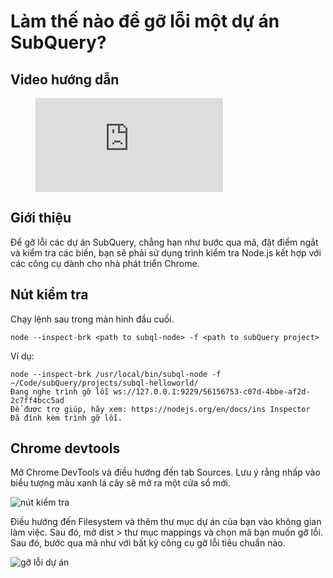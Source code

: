 # Làm thế nào để gỡ lỗi một dự án SubQuery?

## Video hướng dẫn

<figure class="video_container">
  <iframe src="https://www.youtube.com/embed/6NlaO-YN2q4" frameborder="0" allowfullscreen="true"></iframe>
</figure>

## Giới thiệu

Để gỡ lỗi các dự án SubQuery, chẳng hạn như bước qua mã, đặt điểm ngắt và kiểm tra các biến, bạn sẽ phải sử dụng trình kiểm tra Node.js kết hợp với các công cụ dành cho nhà phát triển Chrome.

## Nút kiểm tra

Chạy lệnh sau trong màn hình đầu cuối.

```shell
node --inspect-brk <path to subql-node> -f <path to subQuery project>
```

Ví dụ:
```shell
node --inspect-brk /usr/local/bin/subql-node -f ~/Code/subQuery/projects/subql-helloworld/
Đang nghe trình gỡ lỗi ws://127.0.0.1:9229/56156753-c07d-4bbe-af2d-2c7ff4bcc5ad
Để được trợ giúp, hãy xem: https://nodejs.org/en/docs/ins Inspector
Đã đính kèm trình gỡ lỗi.
```

## Chrome devtools

Mở Chrome DevTools và điều hướng đến tab Sources. Lưu ý rằng nhấp vào biểu tượng màu xanh lá cây sẽ mở ra một cửa sổ mới.

![nút kiểm tra](/assets/img/node_inspect.png)

Điều hướng đến Filesystem và thêm thư mục dự án của bạn vào không gian làm việc. Sau đó, mở dist > thư mục mappings và chọn mã bạn muốn gỡ lỗi. Sau đó, bước qua mã như với bất kỳ công cụ gỡ lỗi tiêu chuẩn nào.

![gỡ lỗi dự án](/assets/img/debugging_projects.png)
